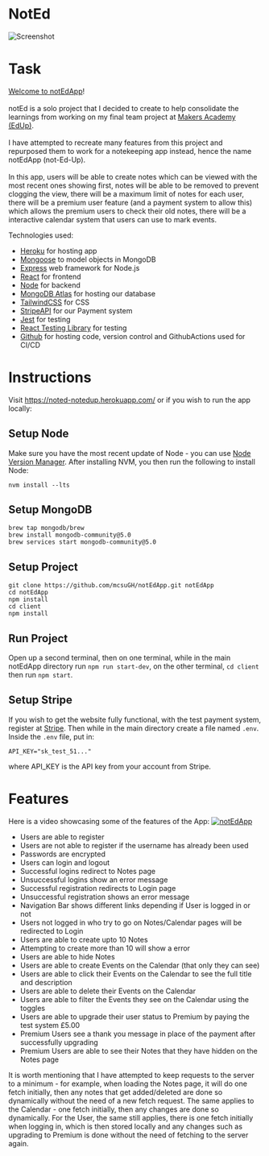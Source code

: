 # NotEd
![Screenshot](https://i.imgur.com/eLzuLRu.png)

# Task
[Welcome to notEdApp](https://noted-notedup.herokuapp.com/)!\
\
notEd is a solo project that I decided to create to help consolidate the learnings from working on my final team project at [Makers Academy (EdUp)](https://github.com/jmcnally17/EdUp).\
\
I have attempted to recreate many features from this project and repurposed them to work for a notekeeping app instead, hence the name notEdApp (not-Ed-Up).\
\
In this app, users will be able to create notes which can be viewed with the most recent ones showing first, notes will be able to be removed to prevent clogging the view, there will be a maximum limit of notes for each user, there will be a premium user feature (and a payment system to allow this) which allows the premium users to check their old notes, there will be a interactive calendar system that users can use to mark events.

Technologies used:

- [Heroku](https://noted-notedup.herokuapp.com/) for hosting app
- [Mongoose](https://mongoosejs.com) to model objects in MongoDB
- [Express](https://expressjs.com/) web framework for Node.js
- [React](https://reactjs.org/) for frontend
- [Node](https://nodejs.org/en/) for backend
- [MongoDB Atlas](https://www.mongodb.com/atlas/database) for hosting our database
- [TailwindCSS](https://tailwindcss.com/) for CSS
- [StripeAPI](https://stripe.com/) for our Payment system
- [Jest](https://jestjs.io/) for testing
- [React Testing Library](https://testing-library.com/docs/react-testing-library/intro/) for testing
- [Github](https://github.com/mcsuGH/notEdApp.git) for hosting code, version control and GithubActions used for CI/CD

# Instructions
Visit https://noted-notedup.herokuapp.com/ or if you wish to run the app locally:
## Setup Node
Make sure you have the most recent update of Node - you can use [Node Version Manager](https://github.com/nvm-sh/nvm). After installing NVM, you then run the following to install Node:
```
nvm install --lts
```
## Setup MongoDB
```
brew tap mongodb/brew
brew install mongodb-community@5.0
brew services start mongodb-community@5.0
```

## Setup Project
```
git clone https://github.com/mcsuGH/notEdApp.git notEdApp
cd notEdApp
npm install
cd client
npm install
```
## Run Project
Open up a second terminal, then on one terminal, while in the main notEdApp directory run `npm run start-dev`, on the other terminal, `cd client` then run `npm start`.

## Setup Stripe
If you wish to get the website fully functional, with the test payment system, register at [Stripe](https://stripe.com/). Then while in the main directory create a file named `.env`. Inside the `.env` file, put in:
```
API_KEY="sk_test_51..."
```
where API_KEY is the API key from your account from Stripe.

# Features
Here is a video showcasing some of the features of the App: 
[![notEdApp](https://i.imgur.com/WVpNiUM.png)](https://www.youtube.com/watch?v=JeeGaNxC-Lc "notEdApp")

- Users are able to register
- Users are not able to register if the username has already been used
- Passwords are encrypted
- Users can login and logout
- Successful logins redirect to Notes page
- Unsuccessful logins show an error message
- Successful registration redirects to Login page
- Unsuccessful registration shows an error message
- Navigation Bar shows different links depending if User is logged in or not
- Users not logged in who try to go on Notes/Calendar pages will be redirected to Login
- Users are able to create upto 10 Notes
- Attempting to create more than 10 will show a error
- Users are able to hide Notes
- Users are able to create Events on the Calendar (that only they can see)
- Users are able to click their Events on the Calendar to see the full title and description
- Users are able to delete their Events on the Calendar
- Users are able to filter the Events they see on the Calendar using the toggles
- Users are able to upgrade their user status to Premium by paying the test system £5.00
- Premium Users see a thank you message in place of the payment after successfully upgrading
- Premium Users are able to see their Notes that they have hidden on the Notes page


It is worth mentioning that I have attempted to keep requests to the server to a minimum - for example, when loading the Notes page, it will do one fetch initially, then any notes that get added/deleted are done so dynamically without the need of a new fetch request. The same applies to the Calendar - one fetch initially, then any changes are done so dynamically. For the User, the same still applies, there is one fetch initially when logging in, which is then stored locally and any changes such as upgrading to Premium is done without the need of fetching to the server again.


